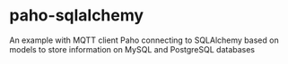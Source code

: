 # paho-sqlalchemy
An example with MQTT client Paho connecting to SQLAlchemy based on models to store information on MySQL and PostgreSQL databases
